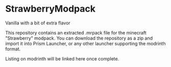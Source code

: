 # StrawberryModpack

Vanilla with a bit of extra flavor

This repository contains an extracted .mrpack file for the minecraft "Strawberry" modpack. You can download the repository as a zip and import it into Prism Launcher, or any other launcher supporting the modrinth format.

Listing on modrinth will be linked here once complete.

